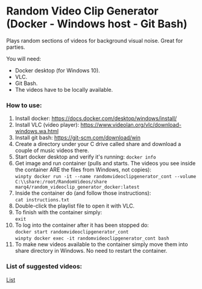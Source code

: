 # Random Video Clip Generator (Docker - Windows host - Git Bash)
Plays random sections of videos for background visual noise. Great for parties.

You will need:
* Docker desktop (for Windows 10).
* VLC.
* Git Bash.
* The videos have to be locally available.

### How to use: ###
1. Install docker: https://docs.docker.com/desktop/windows/install/
2. Install VLC (video player): https://www.videolan.org/vlc/download-windows.wa.html
3. Install git bash: https://git-scm.com/download/win
4. Create a directory under your C drive called share and download a couple of music videos there.
5. Start docker desktop and verify it's running: 
    `docker info`
6. Get image and run container (pulls and starts. The videos you see inside the container ARE the files from Windows, not copies):  
    `winpty docker run -it --name randomvideoclipgenerator_cont --volume C:\\share:/root/RandomVideos/share marq4/random_videoclip_generator_docker:latest`
7. Inside the container do (and follow those instructions):  
    `cat instructions.txt`
8. Double-click the playlist file to open it with VLC.
9. To finish with the container simply:  
    `exit`
10. To log into the container after it has been stopped do:  
    `docker start randomvideoclipgenerator_cont`  
    `winpty docker exec -it randomvideoclipgenerator_cont bash`
11. To make new videos available to the container simply move them into share directory in Windows. No need to restart the container.

### List of suggested videos: ###
[List](https://github.com/marq4/Random-Video-Clip-Generator/blob/main/List.md "List")

